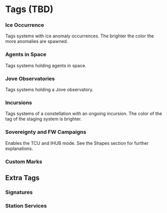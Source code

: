# Tags (TBD)
### Ice Occurrence
Tags systems with ice anomaly occurrences. The brighter the color the more anomalies are spawned.
### Agents in Space
Tags systems holding agents in space.
### Jove Observatories
Tags systems holding a Jove observatory.
### Incursions
Tags systems of a constellation with an ongoing incursion. The color of the tag of the staging system is brighter.
### Sovereignty and FW Campaigns
Enables the TCU and IHUB mode. See the Shapes section for further explanations.
### Custom Marks

## Extra Tags
### Signatures
### Station Services
<!--stackedit_data:
eyJoaXN0b3J5IjpbMTk2MDQ1NjczMCwxMzA1OTQ0Mjc2LDU4MT
MwMTM0OCw1MTUwMDk4N119
-->